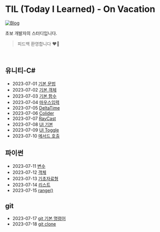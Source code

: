 # TIL (Today I Learned) - On Vacation

[![Blog](https://img.shields.io/badge/Blog-binghe.github.io-green.svg)](https://zeromin41.github.io/)

초보 개발자의 스터디입니다.

> 피드백 환영합니다 ❤️‍🔥

<br>

## 유니티-C#
 - 2023-07-01 [기본 문법](https://github.com/zeromin41/TIL/blob/main/C%2B%2B.md)
 - 2023-07-02 [기본 객체](https://github.com/zeromin41/TIL/blob/main/C%2B%2B01.md)
 - 2023-07-03 [기본 함수](https://github.com/zeromin41/TIL/blob/main/C%2B%2B02.md)
 - 2023-07-04 [마우스입력](https://github.com/zeromin41/TIL/blob/main/C%2B%2B03.md)
 - 2023-07-05 [DeltaTime](https://github.com/zeromin41/TIL/blob/main/C%2B%2B04.md)
 - 2023-07-06 [Colider](https://github.com/zeromin41/TIL/blob/main/C%2B%2B05.md)
 - 2023-07-07 [RayCast](https://github.com/zeromin41/TIL/blob/main/C%2B%2B/C%2B%2B06.md)
 - 2023-07-08 [UI 기본](https://github.com/zeromin41/TIL/blob/main/C%2B%2B/C%2307.md)
 - 2023-07-09 [UI Toggle](https://github.com/zeromin41/TIL/blob/main/C%23/C%2308.md)
 - 2023-07-10 [메서드 호출](https://github.com/zeromin41/TIL/blob/main/C%23/C%2309.md)
## 파이썬
 - 2023-07-11 [변수](https://github.com/zeromin41/TIL/blob/main/Python/Python00.md)
 - 2023-07-12 [객체](https://github.com/zeromin41/TIL/blob/main/Python/Python01.md)
 - 2023-07-13 [기초자료형](https://github.com/zeromin41/TIL/blob/main/Python/Python02.md)
 - 2023-07-14 [리스트](https://github.com/zeromin41/TIL/blob/main/Python/Python03.md)
 - 2023-07-15 [range()](https://github.com/zeromin41/TIL/blob/main/Python/Python04.md)

## git
 - 2023-07-17 [git 기본 명령어](https://github.com/zeromin41/TIL/blob/main/git/git00.md)
 - 2023-07-18 [git clone](https://github.com/zeromin41/TIL/blob/main/git/git01.md)
